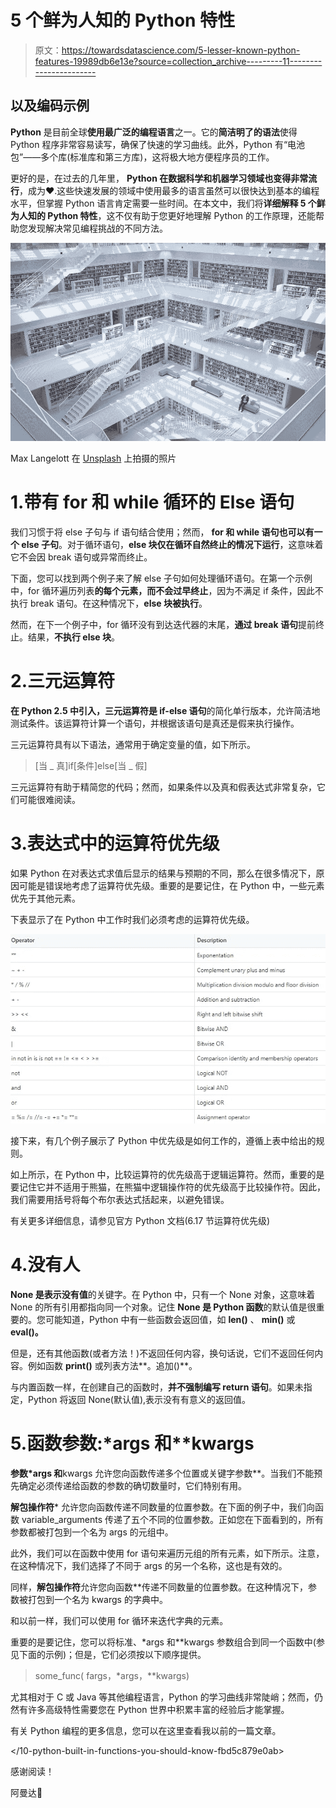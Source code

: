 # 5 个鲜为人知的 Python 特性

> 原文：<https://towardsdatascience.com/5-lesser-known-python-features-19989db6e13e?source=collection_archive---------11----------------------->

## 以及编码示例

**Python** 是目前全球**使用最广泛的编程语言**之一。它的**简洁明了的语法**使得 Python 程序非常容易读写，确保了快速的学习曲线。此外，Python 有“电池包”——多个库(标准库和第三方库)，这将极大地方便程序员的工作。

更好的是，在过去的几年里， **Python 在数据科学和机器学习领域也变得非常流行**，成为❤️.这些快速发展的领域中使用最多的语言虽然可以很快达到基本的编程水平，但掌握 Python 语言肯定需要一些时间。在本文中，我们将**详细解释 5 个鲜为人知的 Python 特性**，这不仅有助于您更好地理解 Python 的工作原理，还能帮助您发现解决常见编程挑战的不同方法。

![](img/3b89b56636c1b8c295dd3fae40828ad5.png)

Max Langelott 在 [Unsplash](https://unsplash.com/?utm_source=medium&utm_medium=referral) 上拍摄的照片

# 1.带有 for 和 while 循环的 Else 语句

我们习惯于将 else 子句与 if 语句结合使用；然而， **for 和 while 语句也可以有一个 else 子句**。对于循环语句，**else 块仅在循环自然终止的情况下运行**，这意味着它不会因 break 语句或异常而终止。

下面，您可以找到两个例子来了解 else 子句如何处理循环语句。在第一个示例中，for 循环遍历列表**的每个元素，而不会过早终止**，因为不满足 if 条件，因此不执行 break 语句。在这种情况下，**else 块被执行**。

然而，在下一个例子中，for 循环没有到达迭代器的末尾，**通过 break 语句**提前终止。结果，**不执行 else 块**。

# 2.三元运算符

**在 Python 2.5 中引入，三元运算符是 if-else 语句**的简化单行版本，允许简洁地测试条件。该运算符计算一个语句，并根据该语句是真还是假来执行操作。

三元运算符具有以下语法，通常用于确定变量的值，如下所示。

> [当 _ 真]if[条件]else[当 _ 假]

三元运算符有助于精简您的代码；然而，如果条件以及真和假表达式非常复杂，它们可能很难阅读。

# 3.表达式中的运算符优先级

如果 Python 在对表达式求值后显示的结果与预期的不同，那么在很多情况下，原因可能是错误地考虑了运算符优先级。重要的是要记住，在 Python 中，一些元素优先于其他元素。

下表显示了在 Python 中工作时我们必须考虑的运算符优先级。

![](img/d5327f4bf3b7f946bd0753c3938bc1de.png)

接下来，有几个例子展示了 Python 中优先级是如何工作的，遵循上表中给出的规则。

如上所示，在 Python 中，比较运算符的优先级高于逻辑运算符。然而，重要的是要记住它并不适用于熊猫，在熊猫中逻辑操作符的优先级高于比较操作符。因此，我们需要用括号将每个布尔表达式括起来，以避免错误。

有关更多详细信息，请参见官方 Python 文档(6.17 节运算符优先级)

  

# 4.没有人

**None 是表示没有值**的关键字。在 Python 中，只有一个 None 对象，这意味着 None 的所有引用都指向同一个对象。记住 **None 是 Python 函数**的默认值是很重要的。您可能知道，Python 中有一些函数会返回值，如 **len()** 、 **min()** 或 **eval()。**

但是，还有其他函数(或者方法！)不返回任何内容，换句话说，它们不返回任何内容。例如函数 **print()** 或列表方法**。追加()**。

与内置函数一样，在创建自己的函数时，**并不强制编写 return 语句**。如果未指定，Python 将返回 None(默认值),表示没有有意义的返回值。

# 5.函数参数:*args 和**kwargs

**参数*args 和**kwargs 允许您向函数传递多个位置或关键字参数**。当我们不能预先确定必须传递给函数的参数的确切数量时，它们特别有用。

**解包操作符*** 允许您向函数传递不同数量的位置参数。在下面的例子中，我们向函数 variable_arguments 传递了五个不同的位置参数。正如您在下面看到的，所有参数都被打包到一个名为 args 的元组中。

此外，我们可以在函数中使用 for 语句来遍历元组的所有元素，如下所示。注意，在这种情况下，我们选择了不同于 args 的另一个名称，这也是有效的。

同样，**解包操作符**允许您向函数**传递不同数量的位置参数。在这种情况下，参数被打包到一个名为 kwargs 的字典中。

和以前一样，我们可以使用 for 循环来迭代字典的元素。

重要的是要记住，您可以将标准、*args 和**kwargs 参数组合到同一个函数中(参见下面的示例)；但是，它们必须按以下顺序提供。

> some_func( fargs，*args，**kwargs)

尤其相对于 C 或 Java 等其他编程语言，Python 的学习曲线非常陡峭；然而，仍然有许多高级特性需要您在 Python 世界中积累丰富的经验后才能掌握。

有关 Python 编程的更多信息，您可以在这里查看我以前的一篇文章。

</10-python-built-in-functions-you-should-know-fbd5c879e0ab>  </the-python-standard-library-modules-you-should-know-as-a-data-scientist-47e1117ca6c8>  

感谢阅读！

阿曼达💜
